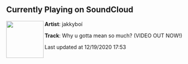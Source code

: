 ## Currently Playing on SoundCloud

[<img align="left" width="100" src="https://i1.sndcdn.com/artworks-000405562014-iw5rg7-t50x50.jpg">](https://soundcloud.com/jakkyboi/why-u-gotta-mean-so-much)

**Artist**: jakkyboí 

**Track**: Why u gotta mean so much? (VIDEO OUT NOW!)

Last updated at 12/19/2020 17:53
